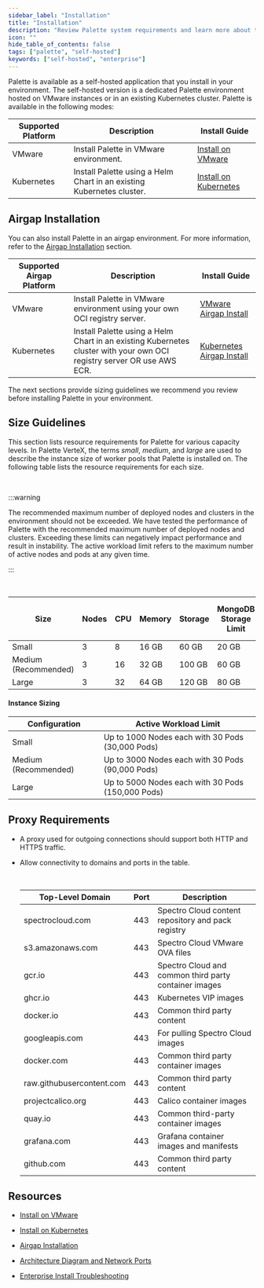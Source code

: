 ```yaml
---
sidebar_label: "Installation"
title: "Installation"
description: "Review Palette system requirements and learn more about the various install methods."
icon: ""
hide_table_of_contents: false
tags: ["palette", "self-hosted"]
keywords: ["self-hosted", "enterprise"]
---
```


Palette is available as a self-hosted application that you install in your environment. The self-hosted version is a
dedicated Palette environment hosted on VMware instances or in an existing Kubernetes cluster. Palette is available in
the following modes:

| **Supported Platform** | **Description**                                                       | **Install Guide**                                         |
| ---------------------- | --------------------------------------------------------------------- | --------------------------------------------------------- |
| VMware                 | Install Palette in VMware environment.                                | [Install on VMware](install-on-vmware/install.md)         |
| Kubernetes             | Install Palette using a Helm Chart in an existing Kubernetes cluster. | [Install on Kubernetes](install-on-kubernetes/install.md) |

## Airgap Installation

You can also install Palette in an airgap environment. For more information, refer to the
[Airgap Installation](airgap/airgap.md) section.

| **Supported Airgap Platform** | **Description**                                                                                                        | **Install Guide**                                                                     |
| ----------------------------- | ---------------------------------------------------------------------------------------------------------------------- | ------------------------------------------------------------------------------------- |
| VMware                        | Install Palette in VMware environment using your own OCI registry server.                                              | [VMware Airgap Install](./install-on-vmware/airgap-install/airgap-install.md)         |
| Kubernetes                    | Install Palette using a Helm Chart in an existing Kubernetes cluster with your own OCI registry server OR use AWS ECR. | [Kubernetes Airgap Install](./install-on-kubernetes/airgap-install/airgap-install.md) |

The next sections provide sizing guidelines we recommend you review before installing Palette in your environment.

## Size Guidelines

This section lists resource requirements for Palette for various capacity levels. In Palette VerteX, the terms _small_,
_medium_, and _large_ are used to describe the instance size of worker pools that Palette is installed on. The following
table lists the resource requirements for each size.

<br />

:::warning

The recommended maximum number of deployed nodes and clusters in the environment should not be exceeded. We have tested
the performance of Palette with the recommended maximum number of deployed nodes and clusters. Exceeding these limits
can negatively impact performance and result in instability. The active workload limit refers to the maximum number of
active nodes and pods at any given time.

:::

<br />

| **Size**             | **Nodes** | **CPU** | **Memory** | **Storage** | **MongoDB Storage Limit** | **MongoDB Memory Limit** | **MongoDB CPU Limit** | **Total Deployed Nodes** | **Deployed Clusters with 10 Nodes** |
| -------------------- | --------- | ------- | ---------- | ----------- | ------------------------- | ------------------------ | --------------------- | ------------------------ | ----------------------------------- |
| Small                | 3         | 8       | 16 GB      | 60 GB       | 20 GB                     | 4 GB                     | 2                     | 1000                     | 100                                 |
| Medium (Recommended) | 3         | 16      | 32 GB      | 100 GB      | 60 GB                     | 8 GB                     | 4                     | 3000                     | 300                                 |
| Large                | 3         | 32      | 64 GB      | 120 GB      | 80 GB                     | 12 GB                    | 6                     | 5000                     | 500                                 |

#### Instance Sizing

| **Configuration**    | **Active Workload Limit**                         |
| -------------------- | ------------------------------------------------- |
| Small                | Up to 1000 Nodes each with 30 Pods (30,000 Pods)  |
| Medium (Recommended) | Up to 3000 Nodes each with 30 Pods (90,000 Pods)  |
| Large                | Up to 5000 Nodes each with 30 Pods (150,000 Pods) |

## Proxy Requirements

- A proxy used for outgoing connections should support both HTTP and HTTPS traffic.

- Allow connectivity to domains and ports in the table.

  <br />

  | **Top-Level Domain**      | **Port** | **Description**                                       |
  | ------------------------- | -------- | ----------------------------------------------------- |
  | spectrocloud.com          | 443      | Spectro Cloud content repository and pack registry    |
  | s3.amazonaws.com          | 443      | Spectro Cloud VMware OVA files                        |
  | gcr.io                    | 443      | Spectro Cloud and common third party container images |
  | ghcr.io                   | 443      | Kubernetes VIP images                                 |
  | docker.io                 | 443      | Common third party content                            |
  | googleapis.com            | 443      | For pulling Spectro Cloud images                      |
  | docker.com                | 443      | Common third party container images                   |
  | raw.githubusercontent.com | 443      | Common third party content                            |
  | projectcalico.org         | 443      | Calico container images                               |
  | quay.io                   | 443      | Common third-party container images                   |
  | grafana.com               | 443      | Grafana container images and manifests                |
  | github.com                | 443      | Common third party content                            |

## Resources

- [Install on VMware](install-on-vmware/install-on-vmware.md)

- [Install on Kubernetes](install-on-kubernetes/install.md)

- [Airgap Installation](airgap/airgap.md)

- [Architecture Diagram and Network Ports](../../architecture/networking-ports.md#self-hosted-network-communications-and-ports)

- [Enterprise Install Troubleshooting](../../troubleshooting/enterprise-install.md)
